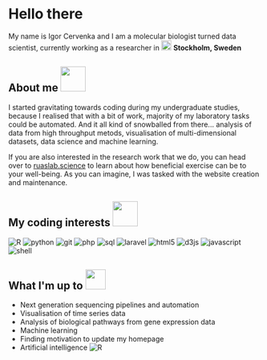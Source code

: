 # Hello there

<p> My name is Igor Cervenka and I am a molecular biologist turned data scientist, currently working as a researcher in <img src="https://image.flaticon.com/icons/svg/555/555606.svg" height="20"/> <b>Stockholm, Sweden</b></p>

## About me <img src="https://media.giphy.com/media/shIUwG3halUkSHenjQ/giphy.gif" height="50"/>
I started gravitating towards coding during my undergraduate studies, because I realised that with a bit of work, majority of my laboratory tasks could be automated. And it all kind of snowballed from there... analysis of data from high throughput metods, visualisation of multi-dimensional datasets, data science and machine learning. 

If you are also interested in the research work that we do, you can head over to [ruaslab.science](https://www.ruaslab.science/) to learn about how beneficial exercise can be to your well-being. As you can imagine, I was tasked with the website creation and maintenance.


## My coding interests <img src='https://media.giphy.com/media/17b875GGvV9m9sLmNc/giphy.gif' height='50'/>
<p>
  <img alt="R" src="https://img.shields.io/badge/-R-2369BD?style=flat-square&logo=r&logoColor=white" />
  <img alt="python" src="https://img.shields.io/badge/-python-3571A3?style=flat-square&logo=python&logoColor=white" />
  <img alt="git" src="https://img.shields.io/badge/-Git-F05032?style=flat-square&logo=git&logoColor=white" />
  <img alt="php" src="https://img.shields.io/badge/-php-6C7EB7?style=flat-square&logo=php&logoColor=white" />
  <img alt="sql" src="https://img.shields.io/badge/-sql-F49722?style=flat-square&logo=mysql&logoColor=white" />
  <img alt="laravel" src="https://img.shields.io/badge/-laravel-FF6358?style=flat-square&logo=laravel&logoColor=white" />
  <img alt="html5" src="https://img.shields.io/badge/-HTML5-E34F26?style=flat-square&logo=html5&logoColor=white" />
  <img alt="d3js" src="https://img.shields.io/badge/-D3.js-F9A03C?style=flat-square&logo=d3.js&logoColor=white" />
  <img alt="javascript" src="https://img.shields.io/badge/-javascript-F7DF1E?style=flat-square&logo=javascript&logoColor=black" />
  <img alt="shell" src="https://img.shields.io/badge/-shell-000000?style=flat-square&logo=linux&logoColor=white" />
</p>

## What I'm up to <img src="https://media.giphy.com/media/WouVR9UaBxVYdl26ZK/giphy.gif" height="40"/>
- Next generation sequencing pipelines and automation
- Visualisation of time series data
- Analysis of biological pathways from gene expression data
- Machine learning
- Finding motivation to update my homepage
- Artificial intelligence <img alt="R" src="https://img.shields.io/badge/-NEW!-important" />
